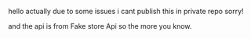 hello actually due to some issues i cant publish this in private repo sorry!

and the api is from Fake store Api so the more you know.
